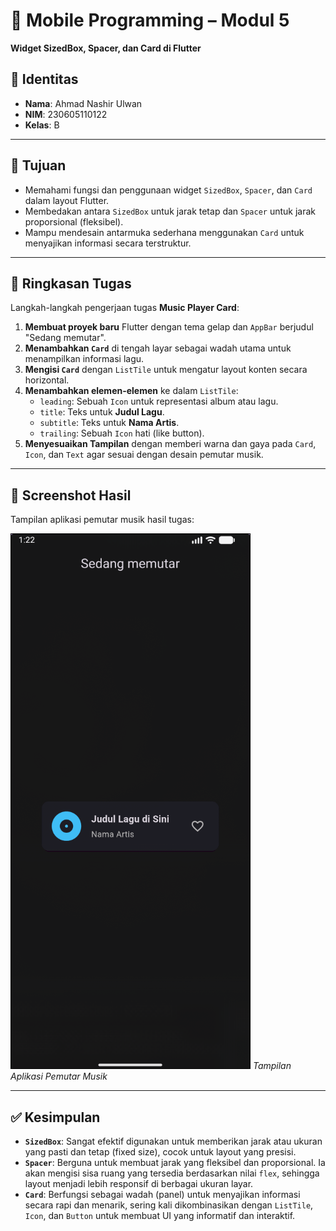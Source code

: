 # 📱 Mobile Programming – Modul 5
**Widget SizedBox, Spacer, dan Card di Flutter**

## 👤 Identitas
- **Nama**: Ahmad Nashir Ulwan
- **NIM**: 230605110122
- **Kelas**: B

---

## 🎯 Tujuan
- Memahami fungsi dan penggunaan widget `SizedBox`, `Spacer`, dan `Card` dalam layout Flutter.
- Membedakan antara `SizedBox` untuk jarak tetap dan `Spacer` untuk jarak proporsional (fleksibel).
- Mampu mendesain antarmuka sederhana menggunakan `Card` untuk menyajikan informasi secara terstruktur.

---

## 📝 Ringkasan Tugas
Langkah-langkah pengerjaan tugas **Music Player Card**:

1.  **Membuat proyek baru** Flutter dengan tema gelap dan `AppBar` berjudul "Sedang memutar".
2.  **Menambahkan `Card`** di tengah layar sebagai wadah utama untuk menampilkan informasi lagu.
3.  **Mengisi `Card`** dengan `ListTile` untuk mengatur layout konten secara horizontal.
4.  **Menambahkan elemen-elemen** ke dalam `ListTile`:
    -   `leading`: Sebuah `Icon` untuk representasi album atau lagu.
    -   `title`: Teks untuk **Judul Lagu**.
    -   `subtitle`: Teks untuk **Nama Artis**.
    -   `trailing`: Sebuah `Icon` hati (like button).
5.  **Menyesuaikan Tampilan** dengan memberi warna dan gaya pada `Card`, `Icon`, dan `Text` agar sesuai dengan desain pemutar musik.

---

## 📸 Screenshot Hasil
Tampilan aplikasi pemutar musik hasil tugas:

![Modul 5 Result](./assets/region-20250930-082328.png)
*Tampilan Aplikasi Pemutar Musik*

---

## ✅ Kesimpulan
- **`SizedBox`**: Sangat efektif digunakan untuk memberikan jarak atau ukuran yang pasti dan tetap (fixed size), cocok untuk layout yang presisi.
- **`Spacer`**: Berguna untuk membuat jarak yang fleksibel dan proporsional. Ia akan mengisi sisa ruang yang tersedia berdasarkan nilai `flex`, sehingga layout menjadi lebih responsif di berbagai ukuran layar.
- **`Card`**: Berfungsi sebagai wadah (panel) untuk menyajikan informasi secara rapi dan menarik, sering kali dikombinasikan dengan `ListTile`, `Icon`, dan `Button` untuk membuat UI yang informatif dan interaktif.